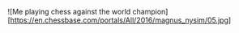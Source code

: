 ![Me playing chess against the world champion][https://en.chessbase.com/portals/All/2016/magnus_nysim/05.jpg]
